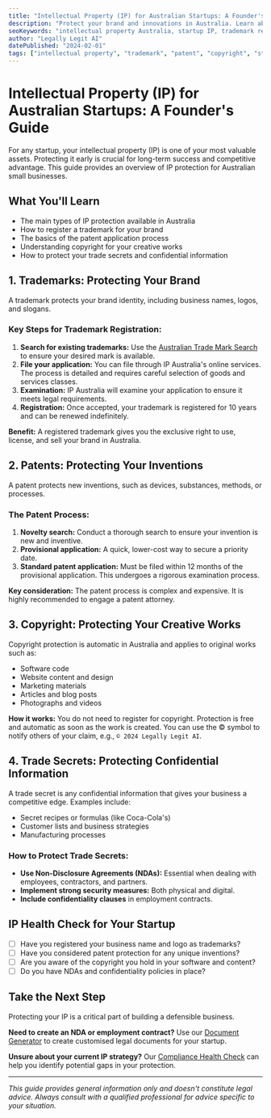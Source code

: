 ```yaml
---
title: "Intellectual Property (IP) for Australian Startups: A Founder's Guide"
description: "Protect your brand and innovations in Australia. Learn about trademarks, patents, copyrights, and trade secrets for startups and small businesses."
seoKeywords: "intellectual property Australia, startup IP, trademark registration, patent application, copyright law, trade secrets"
author: "Legally Legit AI"
datePublished: "2024-02-01"
tags: ["intellectual property", "trademark", "patent", "copyright", "startup law"]
---
```


# Intellectual Property (IP) for Australian Startups: A Founder's Guide

For any startup, your intellectual property (IP) is one of your most valuable assets. Protecting it early is crucial for long-term success and competitive advantage. This guide provides an overview of IP protection for Australian small businesses.

## What You'll Learn

- The main types of IP protection available in Australia
- How to register a trademark for your brand
- The basics of the patent application process
- Understanding copyright for your creative works
- How to protect your trade secrets and confidential information

## 1. Trademarks: Protecting Your Brand

A trademark protects your brand identity, including business names, logos, and slogans.

### Key Steps for Trademark Registration:
1.  **Search for existing trademarks:** Use the [Australian Trade Mark Search](https://search.ipaustralia.gov.au/trademarks/search/quick) to ensure your desired mark is available.
2.  **File your application:** You can file through IP Australia's online services. The process is detailed and requires careful selection of goods and services classes.
3.  **Examination:** IP Australia will examine your application to ensure it meets legal requirements.
4.  **Registration:** Once accepted, your trademark is registered for 10 years and can be renewed indefinitely.

**Benefit:** A registered trademark gives you the exclusive right to use, license, and sell your brand in Australia.

## 2. Patents: Protecting Your Inventions

A patent protects new inventions, such as devices, substances, methods, or processes.

### The Patent Process:
1.  **Novelty search:** Conduct a thorough search to ensure your invention is new and inventive.
2.  **Provisional application:** A quick, lower-cost way to secure a priority date.
3.  **Standard patent application:** Must be filed within 12 months of the provisional application. This undergoes a rigorous examination process.

**Key consideration:** The patent process is complex and expensive. It is highly recommended to engage a patent attorney.

## 3. Copyright: Protecting Your Creative Works

Copyright protection is automatic in Australia and applies to original works such as:
-   Software code
-   Website content and design
-   Marketing materials
-   Articles and blog posts
-   Photographs and videos

**How it works:** You do not need to register for copyright. Protection is free and automatic as soon as the work is created. You can use the © symbol to notify others of your claim, e.g., `© 2024 Legally Legit AI`.

## 4. Trade Secrets: Protecting Confidential Information

A trade secret is any confidential information that gives your business a competitive edge. Examples include:
-   Secret recipes or formulas (like Coca-Cola's)
-   Customer lists and business strategies
-   Manufacturing processes

### How to Protect Trade Secrets:
-   **Use Non-Disclosure Agreements (NDAs):** Essential when dealing with employees, contractors, and partners.
-   **Implement strong security measures:** Both physical and digital.
-   **Include confidentiality clauses** in employment contracts.

## IP Health Check for Your Startup

-   [ ] Have you registered your business name and logo as trademarks?
-   [ ] Have you considered patent protection for any unique inventions?
-   [ ] Are you aware of the copyright you hold in your software and content?
-   [ ] Do you have NDAs and confidentiality policies in place?

## Take the Next Step

Protecting your IP is a critical part of building a defensible business.

**Need to create an NDA or employment contract?** Use our [Document Generator](/generator) to create customised legal documents for your startup.

**Unsure about your current IP strategy?** Our [Compliance Health Check](/compliance) can help you identify potential gaps in your protection.

---

*This guide provides general information only and doesn't constitute legal advice. Always consult with a qualified professional for advice specific to your situation.*

